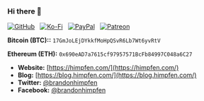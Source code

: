### Hi there 👋

[![GitHub](https://srv.himpfencdn.com/badges/github/github-flat.svg)](https://bit.ly/bh-githubsponsors) &nbsp; [![Ko-Fi](https://srv.himpfencdn.com/badges/ko-fi/ko-fi-flat.svg)](https://bit.ly/bh-kofi) &nbsp; [![PayPal](https://srv.himpfencdn.com/badges/paypal/paypal-flat.svg)](https://bit.ly/bh-paypal) &nbsp; [![Patreon](https://srv.himpfencdn.com/badges/patreon/patreon-flat.svg)](https://bit.ly/bh-patreon)

**Bitcoin (BTC)::** `17GmJoLEjDYkkfMoHpQSvR6Lb7Wt6yvRtV`

**Ethereum (ETH):** `0x690eAD7a7615cf97957571BcFb84997C048a6C27`

- **Website:** [https://himpfen.com/](https://himpfen.com/)
- **Blog:** [https://blog.himpfen.com/](https://blog.himpfen.com/)
- **Twitter:** [@brandonhimpfen](https://twitter.com/brandonhimpfen)
- **Facebook:** [@brandonhimpfen](https://www.facebook.com/brandonhimpfen)

